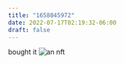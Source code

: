 ```yaml
---
title: "1658045972"
date: 2022-07-17T02:19:32-06:00
draft: false
---
```


bought it ![an nft](./static/images/b67210ece1732555a5c1a6e1710e5621.PNG)


